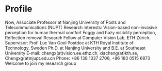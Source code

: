 # Profile
Now, Associate Professor at Nanjing University of Posts and Telecommunications (NUPT)
Research interests: Vision-based non-invasive perception for human thermal comfort
                    Foggy and hazy visibility perception, Reflection removal
Research Fellow at Computer Vision Lab, ETH Zürich. Supervisor: Prof. Luc Van Gool
Postdoc at KTH Royal Institute of Technology, Sweden
Ph.D. at Nanjing University and B.E. at Southeast University
E-mail: chengx(at)vision.ee.ethz.ch, xiacheng(at)kth.se, Chengxg(at)njupt.edu.cn
Phone: +86 138 1337 2706, +86 180 0515 6973
Welcome to join my research group 





